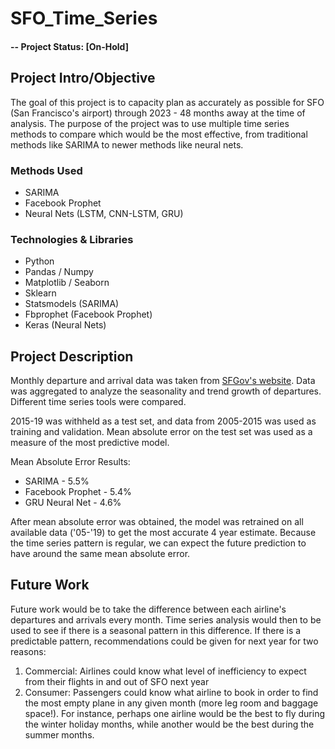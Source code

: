 # SFO_Time_Series

#### -- Project Status: [On-Hold]

## Project Intro/Objective
The goal of this project is to capacity plan as accurately as possible for SFO (San Francisco's airport) through 2023 - 48 months away at the time of analysis. The purpose of the project was to use multiple time series methods to compare which would be the most effective, from traditional methods like SARIMA to newer methods like neural nets.

### Methods Used
* SARIMA
* Facebook Prophet
* Neural Nets (LSTM, CNN-LSTM, GRU)

### Technologies & Libraries
* Python
* Pandas / Numpy
* Matplotlib / Seaborn
* Sklearn
* Statsmodels (SARIMA)
* Fbprophet (Facebook Prophet)
* Keras (Neural Nets)

## Project Description
Monthly departure and arrival data was taken from [SFGov's website](https://data.sfgov.org/Transportation/Air-Traffic-Passenger-Statistics/rkru-6vcg). Data was aggregated to analyze the seasonality and trend growth of departures. Different time series tools were compared.

2015-19 was withheld as a test set, and data from 2005-2015 was used as training and validation. Mean absolute error on the test set was used as a measure of the most predictive model.

Mean Absolute Error Results:
* SARIMA - 5.5%
* Facebook Prophet - 5.4%
* GRU Neural Net - 4.6%

After mean absolute error was obtained, the model was retrained on all available data ('05-'19) to get the most accurate 4 year estimate. Because the time series pattern is regular, we can expect the future prediction to have around the same mean absolute error.

## Future Work

Future work would be to take the difference between each airline's departures and arrivals every month. Time series analysis would then to be used to see if there is a seasonal pattern in this difference. If there is a predictable pattern, recommendations could be given for next year for two reasons:

1. Commercial: Airlines could know what level of inefficiency to expect from their flights in and out of SFO next year
2. Consumer: Passengers could know what airline to book in order to find the most empty plane in any given month (more leg room and baggage space!). For instance, perhaps one airline would be the best to fly during the winter holiday months, while another would be the best during the summer months.

